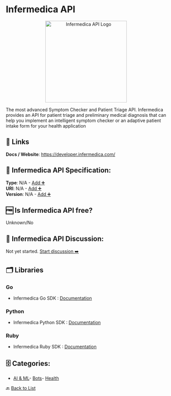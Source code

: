 # Infermedica API
<p align="center">
    <img width="256" src="https://raw.githubusercontent.com/apis-list/apis-list/main/apis/infermedica-api/logo_256x256.png" alt="Infermedica API Logo"/>
</p>
The most advanced Symptom Checker and Patient Triage API. Infermedica provides an API for patient triage and preliminary medical diagnosis that can help you implement an intelligent symptom checker or an adaptive patient intake form for your health application

##  🔗 Links
**Docs / Website**: https://developer.infermedica.com/

## 🧬 Infermedica API Specification:
**Type**: N/A - [Add ➕](https://github.com/apis-list/apis-list/edit/main/apis/infermedica-api/infermedica-api.yaml)  
**URI**: N/A - [Add ➕](https://github.com/apis-list/apis-list/edit/main/apis/infermedica-api/infermedica-api.yaml)  
**Version**: N/A - [Add ➕](https://github.com/apis-list/apis-list/edit/main/apis/infermedica-api/infermedica-api.yaml)

## 🆓 Is Infermedica API free?
 Unknown/No 

## 💬 Infermedica API Discussion:
Not yet started. [Start discussion ➡️](https://github.com/apis-list/apis-list/discussions/new)

## 🗂️ Libraries
### Go
- Infermedica Go SDK : [Documentation](https://github.com/torniker/infermedica)
### Python
- Infermedica Python SDK : [Documentation](https://github.com/infermedica/python-api)
### Ruby
- Infermedica Ruby SDK : [Documentation](https://github.com/mjskier/infermedica)


## 🗄️ Categories:
- [AI & ML](https://github.com/apis-list/apis-list#ai--ml-)- [Bots](https://github.com/apis-list/apis-list#bots-)- [Health](https://github.com/apis-list/apis-list#health-)

🔙  [Back to List](https://github.com/apis-list/apis-list)
